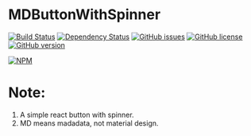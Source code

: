 # MDButtonWithSpinner
[![Build Status](https://travis-ci.org/Madadata/MDButtonWithSpinner.svg?branch=master)](https://travis-ci.org/Madadata/MDButtonWithSpinner)
[![Dependency Status](https://dependencyci.com/github/Madadata/MDButtonWithSpinner/badge)](https://dependencyci.com/github/Madadata/MDButtonWithSpinner)
[![GitHub issues](https://img.shields.io/github/issues/Madadata/MDButtonWithSpinner.svg)](https://github.com/Madadata/MDButtonWithSpinner/issues)
[![GitHub license](https://img.shields.io/badge/license-MIT-blue.svg)](https://raw.githubusercontent.com/Madadata/MDButtonWithSpinner/master/LICENSE)
[![GitHub version](https://badge.fury.io/gh/Madadata%2FMDButtonWithSpinner.svg)](https://badge.fury.io/gh/Madadata%2FMDButtonWithSpinner)

[![NPM](https://nodei.co/npm/mdbuttonwithspinner.png)](https://nodei.co/npm/mdbuttonwithspinner/)
# Note:

1. A simple react button with spinner.
2. MD means madadata, not material design.
